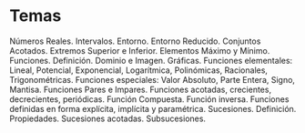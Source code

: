# Temas

Números Reales. Intervalos. Entorno. Entorno Reducido. Conjuntos Acotados. Extremos Superior e Inferior. Elementos Máximo y Mínimo. Funciones. Definición. Dominio e Imagen. Gráficas. Funciones elementales: Lineal, Potencial, Exponencial, Logarítmica, Polinómicas, Racionales, Trigonométricas. Funciones especiales: Valor Absoluto, Parte Entera, Signo, Mantisa. Funciones Pares e Impares. Funciones acotadas, crecientes, decrecientes, periódicas. Función Compuesta. Función inversa. Funciones definidas en forma explícita, implícita y paramétrica. Sucesiones. Definición. Propiedades. Sucesiones acotadas. Subsucesiones.


